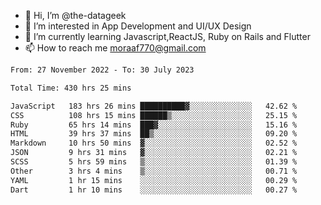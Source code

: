 - 👋 Hi, I’m @the-datageek
- 👀 I’m interested in App Development and UI/UX Design
- 🌱 I’m currently learning Javascript,ReactJS, Ruby on Rails and Flutter
- 📫 How to reach me moraaf770@gmail.com

<!---
the-datageek/the-datageek is a ✨ special ✨ repository because its `README.md` (this file) appears on your GitHub profile.
You can click the Preview link to take a look at your changes.
--->
<!--START_SECTION:waka-->

```txt
From: 27 November 2022 - To: 30 July 2023

Total Time: 430 hrs 25 mins

JavaScript   183 hrs 26 mins ██████████▓░░░░░░░░░░░░░░   42.62 %
CSS          108 hrs 15 mins ██████▒░░░░░░░░░░░░░░░░░░   25.15 %
Ruby         65 hrs 14 mins  ███▓░░░░░░░░░░░░░░░░░░░░░   15.16 %
HTML         39 hrs 37 mins  ██▒░░░░░░░░░░░░░░░░░░░░░░   09.20 %
Markdown     10 hrs 50 mins  ▓░░░░░░░░░░░░░░░░░░░░░░░░   02.52 %
JSON         9 hrs 31 mins   ▓░░░░░░░░░░░░░░░░░░░░░░░░   02.21 %
SCSS         5 hrs 59 mins   ▒░░░░░░░░░░░░░░░░░░░░░░░░   01.39 %
Other        3 hrs 4 mins    ▒░░░░░░░░░░░░░░░░░░░░░░░░   00.71 %
YAML         1 hr 15 mins    ░░░░░░░░░░░░░░░░░░░░░░░░░   00.29 %
Dart         1 hr 10 mins    ░░░░░░░░░░░░░░░░░░░░░░░░░   00.27 %
```

<!--END_SECTION:waka-->
